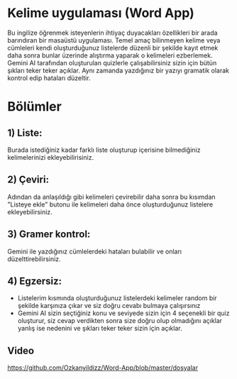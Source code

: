 # Kelime uygulaması (Word App)
Bu ingilize öğrenmek isteyenlerin ihtiyaç duyacakları özellikleri bir arada barındıran bir masaüstü uygulaması.
Temel amaç bilinmeyen kelime veya cümleleri kendi oluşturduğunuz listelerde düzenli bir şekilde kayıt etmek daha sonra bunlar üzerinde alıştırma yaparak o kelimeleri ezberlemek.
Gemini AI tarafından oluşturulan quizlerle çalışabilirsiniz sizin için bütün şıkları teker teker açıklar. Aynı zamanda yazdığınız bir yazıyı gramatik olarak kontrol edip hataları düzeltir.
# Bölümler
## 1) Liste:
  Burada istediğiniz kadar farklı liste oluşturup içerisine bilmediğiniz kelimelerinizi ekleyebilirisiniz.
## 2) Çeviri:
  Adından da anlaşıldığı gibi kelimeleri çevirebilir daha sonra bu kısımdan "Listeye ekle" butonu ile kelimeleri daha önce oluşturduğunuz listelere ekleyebilirsiniz.
## 3) Gramer kontrol:
  Gemini ile yazdığınız cümlelerdeki hataları bulabilir ve onları düzelttirebilirsiniz.
## 4) Egzersiz:
  * Listelerim kısmında oluşturduğunuz listelerdeki kelimeler random bir şekilde karşınıza çıkar ve siz doğru cevabı bulmaya çalışırsınız
  * Gemini AI sizin seçtiğiniz konu ve seviyede sizin için 4 seçenekli bir quiz oluşturur, siz cevap verdikten sonra size doğru olup olmadığını açıklar yanlış ise nedenini ve şıkları teker teker sizin için açıklar.
## Video 
https://github.com/Ozkanyildizz/Word-App/blob/master/dosyalar

